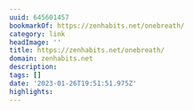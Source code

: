 ```yaml
---
uuid: 645601457
bookmarkOf: https://zenhabits.net/onebreath/
category: link
headImage: ''
title: https://zenhabits.net/onebreath/
domain: zenhabits.net
description:
tags: []
date: '2023-01-26T19:51:51.975Z'
highlights:
---
```



